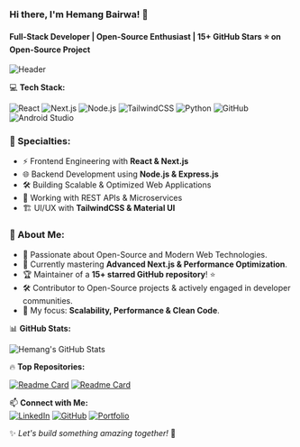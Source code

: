 ### Hi there, I'm Hemang Bairwa! 👋  
#### Full-Stack Developer | Open-Source Enthusiast | 15+ GitHub Stars ⭐ on Open-Source Project

![Header](https://capsule-render.vercel.app/api?type=waving&color=gradient&height=200&section=header&text=Hemang%20Bairwa&fontSize=40&fontAlignY=35)

💻 **Tech Stack:**

![React](https://img.shields.io/badge/-React-61DAFB?style=flat&logo=react&logoColor=white) 
![Next.js](https://img.shields.io/badge/-Next.js-000000?style=flat&logo=nextdotjs) 
![Node.js](https://img.shields.io/badge/-Node.js-339933?style=flat&logo=node.js&logoColor=white)
![TailwindCSS](https://img.shields.io/badge/-TailwindCSS-38B2AC?style=flat&logo=tailwind-css&logoColor=white)
![Python](https://img.shields.io/badge/-Python-3776AB?style=flat&logo=python&logoColor=white)
![GitHub](https://img.shields.io/badge/-GitHub-181717?style=flat&logo=github)
![Android Studio](https://img.shields.io/badge/-Android_Studio-3DDC84?style=flat&logo=android-studio&logoColor=white)

### 🔹 Specialties:
- ⚡ Frontend Engineering with **React & Next.js**
- 🌐 Backend Development using **Node.js & Express.js**
- 🛠️ Building Scalable & Optimized Web Applications
- 📡 Working with REST APIs & Microservices
- 🏗️ UI/UX with **TailwindCSS & Material UI**

### 🚀 About Me:
- 🔭 Passionate about Open-Source and Modern Web Technologies.
- 🌱 Currently mastering **Advanced Next.js & Performance Optimization**.
- 🏆 Maintainer of a **15+ starred GitHub repository**! ⭐
- 🛠️ Contributor to Open-Source projects & actively engaged in developer communities.
- 🎯 My focus: **Scalability, Performance & Clean Code**.

📊 **GitHub Stats:**

![Hemang's GitHub Stats](https://github-readme-stats.vercel.app/api?username=hemang-2001&show_icons=true&theme=radical)

🔥 **Top Repositories:**

[![Readme Card](https://github-readme-stats.vercel.app/api/pin/?username=hemang-2001&repo=smartube&theme=radical)](https://github.com/hemang-2001/smartube)
[![Readme Card](https://github-readme-stats.vercel.app/api/pin/?username=hemang-2001&repo=Hotel-Booking&theme=radical)](https://github.com/hemang-2001/Hotel-Booking)

📫 **Connect with Me:**  
[![LinkedIn](https://img.shields.io/badge/-LinkedIn-blue?style=flat&logo=linkedin)](https://www.linkedin.com/in/-hemangb/)
[![GitHub](https://img.shields.io/badge/-GitHub-181717?style=flat&logo=github)](https://github.com/hemang-2001)
[![Portfolio](https://img.shields.io/badge/-Portfolio-black?style=flat&logo=vercel)](https://hemang-2001.github.io)  

✨ _Let's build something amazing together!_ 🚀
